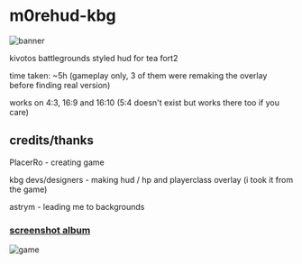 
# m0rehud-kbg

![banner](https://i.imgur.com/tKEUHYR.png)


kivotos battlegrounds styled hud for tea fort2

time taken: ~5h (gameplay only, 3 of them were remaking the overlay before finding real version)

works on 4:3, 16:9 and 16:10 (5:4 doesn't exist but works there too if you care)

## credits/thanks

PlacerRo - creating game

kbg devs/designers - making hud / hp and playerclass overlay (i took it from the game)

astrym - leading me to backgrounds

### [screenshot album](https://imgur.com/a/dZuLu0X)

![game](https://i.imgur.com/2nG4ph9.jpeg)
